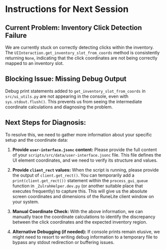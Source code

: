 # Instructions for Next Session

## Current Problem: Inventory Click Detection Failure

We are currently stuck on correctly detecting clicks within the inventory. The `UIInteraction.get_inventory_slot_from_coords` method is consistently returning `None`, indicating that the click coordinates are not being correctly mapped to an inventory slot.

## Blocking Issue: Missing Debug Output

Debug print statements added to `get_inventory_slot_from_coords` in `src/ui_utils.py` are not appearing in the console, even with `sys.stdout.flush()`. This prevents us from seeing the intermediate coordinate calculations and diagnosing the problem.

## Next Steps for Diagnosis:

To resolve this, we need to gather more information about your specific setup and the coordinate data:

1.  **Provide `user-interface.jsonc` content:**
    Please provide the full content of your `scripts/src/data/user-interface.jsonc` file. This file defines the UI element coordinates, and we need to verify its structure and values.

2.  **Provide `client_rect` values:**
    When the script is running, please provide the output of `client.get_rect()`. You can temporarily add a `print(client.get_rect())` statement within the `process_gui_queue` function in `_ZulrahHelper.dev.py` (or another suitable place that executes frequently) to capture this. This will give us the absolute screen coordinates and dimensions of the RuneLite client window on your system.

3.  **Manual Coordinate Check:**
    With the above information, we can manually trace the coordinate calculations to identify the discrepancy between the click coordinates and the expected inventory region.

4.  **Alternative Debugging (if needed):**
    If console prints remain elusive, we might need to resort to writing debug information to a temporary file to bypass any stdout redirection or buffering issues.
